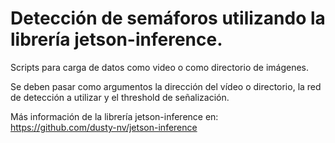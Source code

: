 # Detección de semáforos utilizando la librería jetson-inference.
Scripts para carga de datos como video o como directorio de imágenes. 

Se deben pasar como argumentos la dirección del vídeo o directorio, la red de detección a utilizar y el threshold de señalización.

Más información de la librería jetson-inference en: https://github.com/dusty-nv/jetson-inference
